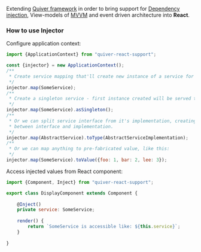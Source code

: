 Extending [Quiver framework](https://www.npmjs.com/package/quiver-framework) in order to bring support for 
[Dependency injection](https://en.wikipedia.org/wiki/Dependency_injection), View-models of 
[MVVM](https://en.wikipedia.org/wiki/Model%E2%80%93view%E2%80%93viewmodel) and event driven architecture into **React**.

### How to use Injector

Configure application context:

```javascript
import {ApplicationContext} from "quiver-react-support";

const {injector} = new ApplicationContext();
/**
 * Create service mapping that'll create new instance of a service for each consumer
 */
injector.map(SomeService);
/**
 * Create a singleton service - first instance created will be served to each following consumer
 */
injector.map(SomeService).asSingleton();
/**
 * Or we can split service interface from it's implementation, creating strong abstraction 
 * between interface and implementation.
 */
injector.map(AbstractService).toType(AbstractServiceImplementation);
/**
 * Or we can map anything to pre-fabricated value, like this:
 */
injector.map(SomeService).toValue({foo: 1, bar: 2, lee: 3});
```

Access injected values from React component:
```javascript
import {Component, Inject} from "quiver-react-support";

export class DisplayComponent extends Component {
    
    @Inject()
    private service: SomeService;
    
    render() {
        return `SomeService is accessible like: ${this.service}`;
    }
    
}
```